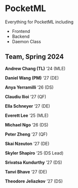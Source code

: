 # PocketML

Everything for PocketML including

- Frontend
- Backend
- Daemon Class

## Team, Spring 2024

**Andrew Chang (TL)** ‘24 (MLE)

**Daniel Wang (PM)** ‘27 (DE)

**Anya Yerramilli** ‘26 (DS)

**Claudiu Ilioi** ‘27 (QF)

**Ella Schneyer** ‘27 (DE)

**Everett Lee** ‘25 (MLE)

**Michael Ngo** ‘26 (DS)

**Peter Zheng** ‘27 (QF)

**Skai Nzeuton** ‘27 (DE)

**Skyler Shapiro** ‘25 (DS Lead)

**Srivatsa Kundurthy** ’27 (DS)

**Tanvi Bhave** ‘27 (DE)

**Theodore Jeliazkov** ’27 (DS)

